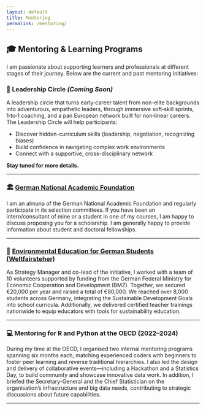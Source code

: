 ```yaml
---
layout: default
title: Mentoring
permalink: /mentoring/
---
```



## 🎓 Mentoring & Learning Programs

I am passionate about supporting learners and professionals at different stages of their journey. Below are the current and past mentoring initiatives:


### 🌟 Leadership Circle *(Coming Soon)*

A leadership circle that turns early‑career talent from non-elite backgrounds into adventurous, empathetic leaders, through immersive soft‑skill sprints, 1‑to‑1 coaching, and a pan European network built for non‑linear careers. The Leadership Circle will help participants:

- Discover hidden-curriculum skills (leadership, negotiation, recognizing biases)
- Build confidence in navigating complex work environments
- Connect with a supportive, cross-disciplinary network

**Stay tuned for more details.**

---

### 🏛️ [German National Academic Foundation](https://www.studienstiftung.de/) 

I am an almuna of the German National Academic Foundation and regularly participate in its selection committees. If you have been an intern/consultant of mine or a student in one of my courses, I am happy to discuss proposing you for a scholarship. I am generally happy to provide information about student and doctoral fellowships.

---

### 🌱 [Environmental Education for German Students (Weltfairsteher)](https://www.weltfairsteher.de)

As Strategy Manager and co-lead of the initiative, I worked with a team of 10 volunteers supported by funding from the German Federal Ministry for Economic Cooperation and Development (BMZ). Together, we secured €20,000 per year and raised a total of €80,000. We reached over 8,000 students across Germany, integrating the Sustainable Development Goals into school curricula. Additionally, we delivered certified teacher trainings nationwide to equip educators with tools for sustainability education.

---

### 💻 Mentoring for R and Python at the OECD (2022–2024)

During my time at the OECD, I organised two internal mentoring programs spanning six months each, matching experienced coders with beginners to foster peer learning and reverse traditional hierarchies. I also led the design and delivery of collaborative events—including a Hackathon and a Statistics Day, to build community and showcase innovative data work. In addition, I briefed the Secretary-General and the Chief Statistician on the organisation’s infrastructure and big data needs, contributing to strategic discussions about future capabilities.

---



